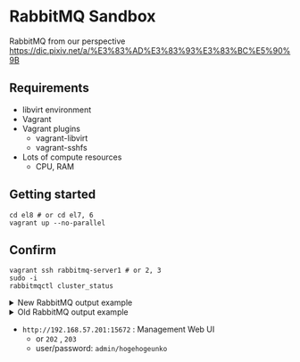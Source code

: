 # RabbitMQ Sandbox

RabbitMQ from our perspective https://dic.pixiv.net/a/%E3%83%AD%E3%83%93%E3%83%BC%E5%90%9B

## Requirements

- libvirt environment
- Vagrant
- Vagrant plugins
    - vagrant-libvirt
    - vagrant-sshfs
- Lots of compute resources
    - CPU, RAM

## Getting started

```
cd el8 # or cd el7, 6
vagrant up --no-parallel
```

## Confirm

```
vagrant ssh rabbitmq-server1 # or 2, 3
sudo -i
rabbitmqctl cluster_status
```

<details>
<summary>New RabbitMQ output example</summary>

```
[root@rabbitmq-server1 ~]# rabbitmqctl cluster_status
Cluster status of node rabbit@rabbitmq-server1 ...
Basics

Cluster name: rabbit@rabbitmq-server1
Total CPU cores available cluster-wide: 6

Disk Nodes

rabbit@rabbitmq-server1
rabbit@rabbitmq-server2
rabbit@rabbitmq-server3

Running Nodes

rabbit@rabbitmq-server1
rabbit@rabbitmq-server2
rabbit@rabbitmq-server3

Versions

rabbit@rabbitmq-server1: RabbitMQ 3.11.13 on Erlang 25.3
rabbit@rabbitmq-server2: RabbitMQ 3.11.13 on Erlang 25.3
rabbit@rabbitmq-server3: RabbitMQ 3.11.13 on Erlang 25.3

CPU Cores

Node: rabbit@rabbitmq-server1, available CPU cores: 2
Node: rabbit@rabbitmq-server2, available CPU cores: 2
Node: rabbit@rabbitmq-server3, available CPU cores: 2

Maintenance status

Node: rabbit@rabbitmq-server1, status: not under maintenance
Node: rabbit@rabbitmq-server2, status: not under maintenance
Node: rabbit@rabbitmq-server3, status: not under maintenance

Alarms

(none)

Network Partitions

(none)

Listeners

Node: rabbit@rabbitmq-server1, interface: [::], port: 15672, protocol: http, purpose: HTTP API
Node: rabbit@rabbitmq-server1, interface: [::], port: 25672, protocol: clustering, purpose: inter-node and CLI tool communication
Node: rabbit@rabbitmq-server1, interface: [::], port: 5672, protocol: amqp, purpose: AMQP 0-9-1 and AMQP 1.0
Node: rabbit@rabbitmq-server2, interface: [::], port: 15672, protocol: http, purpose: HTTP API
Node: rabbit@rabbitmq-server2, interface: [::], port: 25672, protocol: clustering, purpose: inter-node and CLI tool communication
Node: rabbit@rabbitmq-server2, interface: [::], port: 5672, protocol: amqp, purpose: AMQP 0-9-1 and AMQP 1.0
Node: rabbit@rabbitmq-server3, interface: [::], port: 15672, protocol: http, purpose: HTTP API
Node: rabbit@rabbitmq-server3, interface: [::], port: 25672, protocol: clustering, purpose: inter-node and CLI tool communication
Node: rabbit@rabbitmq-server3, interface: [::], port: 5672, protocol: amqp, purpose: AMQP 0-9-1 and AMQP 1.0

Feature flags

Flag: classic_mirrored_queue_version, state: enabled
Flag: classic_queue_type_delivery_support, state: enabled
Flag: direct_exchange_routing_v2, state: enabled
Flag: drop_unroutable_metric, state: enabled
Flag: empty_basic_get_metric, state: enabled
Flag: feature_flags_v2, state: enabled
Flag: implicit_default_bindings, state: enabled
Flag: listener_records_in_ets, state: enabled
Flag: maintenance_mode_status, state: enabled
Flag: quorum_queue, state: enabled
Flag: stream_queue, state: enabled
Flag: stream_single_active_consumer, state: enabled
Flag: tracking_records_in_ets, state: enabled
Flag: user_limits, state: enabled
Flag: virtual_host_metadata, state: enabled
```

</details>

<details>
<summary>Old RabbitMQ output example</summary>

```
[root@rabbitmq-server1 ~]# rabbitmqctl cluster_status
Cluster status of node 'rabbit@rabbitmq-server1' ...
[{nodes,[{disc,['rabbit@rabbitmq-server1','rabbit@rabbitmq-server2',
                'rabbit@rabbitmq-server3']}]},
 {running_nodes,['rabbit@rabbitmq-server3','rabbit@rabbitmq-server2',
                 'rabbit@rabbitmq-server1']},
 {partitions,[]}]
...done.
```

</details>

- `http://192.168.57.201:15672` : Management Web UI
    - or `202` , `203`
    - user/password: `admin/hogehogeunko`
